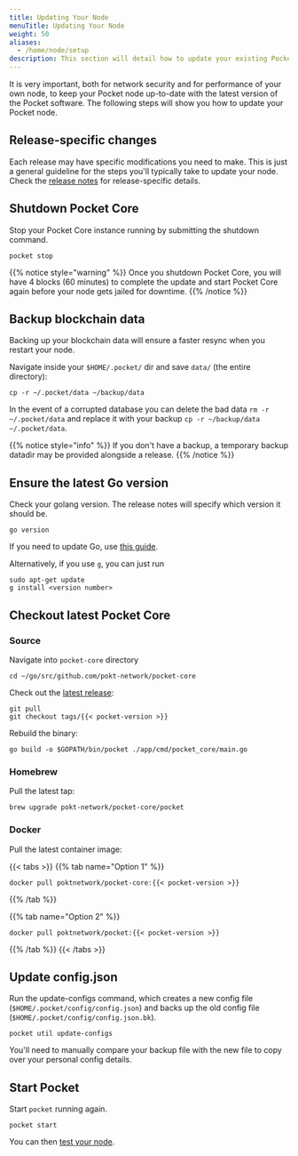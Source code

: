 ```yaml
---
title: Updating Your Node
menuTitle: Updating Your Node
weight: 50
aliases:
  - /home/node/setup
description: This section will detail how to update your existing Pocket node when a new version is released.
---
```


It is very important, both for network security and for performance of your own node, to keep your Pocket node up-to-date with the latest version of the Pocket software. The following steps will show you how to update your Pocket node.

## Release-specific changes

Each release may have specific modifications you need to make. This is just a general guideline for the steps you'll typically take to update your node. Check the [release notes](https://github.com/pokt-network/pocket-core/releases) for release-specific details.

## Shutdown Pocket Core

Stop your Pocket Core instance running by submitting the shutdown command.

```
pocket stop
```

{{% notice style="warning" %}}
Once you shutdown Pocket Core, you will have 4 blocks (60 minutes) to complete the update and start Pocket Core again before your node gets jailed for downtime.
{{% /notice %}}

## Backup blockchain data

Backing up your blockchain data will ensure a faster resync when you restart your node.

Navigate inside your `$HOME/.pocket/` dir and save `data/` (the entire directory):

```
cp -r ~/.pocket/data ~/backup/data
```

In the event of a corrupted database you can delete the bad data `rm -r ~/.pocket/data` and replace it with your backup `cp -r ~/backup/data ~/.pocket/data`.

{{% notice style="info" %}}
If you don't have a backup, a temporary backup datadir may be provided alongside a release.
{{% /notice %}}

## Ensure the latest Go version

Check your golang version. The release notes will specify which version it should be.

```
go version
```

If you need to update Go, use [this guide](https://gist.github.com/nikhita/432436d570b89cab172dcf2894465753).

Alternatively, if you use `g`, you can just run

```
sudo apt-get update
g install <version number>
```

## Checkout latest Pocket Core

### Source

Navigate into `pocket-core` directory

```
cd ~/go/src/github.com/pokt-network/pocket-core
```

Check out the [latest release](https://github.com/pokt-network/pocket-core/releases):

```
git pull
git checkout tags/{{< pocket-version >}}
```

Rebuild the binary:

```
go build -o $GOPATH/bin/pocket ./app/cmd/pocket_core/main.go
```

### Homebrew

Pull the latest tap:

```
brew upgrade pokt-network/pocket-core/pocket
```

### Docker

Pull the latest container image:

{{< tabs >}}
{{% tab name="Option 1" %}}

```
docker pull poktnetwork/pocket-core:{{< pocket-version >}}
```

{{% /tab %}}

{{% tab name="Option 2" %}}

```
docker pull poktnetwork/pocket:{{< pocket-version >}}
```

{{% /tab %}}
{{< /tabs >}}

## Update config.json

Run the update-configs command, which creates a new config file (`$HOME/.pocket/config/config.json`) and backs up the old config file (`$HOME/.pocket/config/config.json.bk`).

```
pocket util update-configs
```

You'll need to manually compare your backup file with the new file to copy over your personal config details.

## Start Pocket

Start `pocket` running again.

```
pocket start
```

You can then [test your node](/node/setup/#test-your-node).
